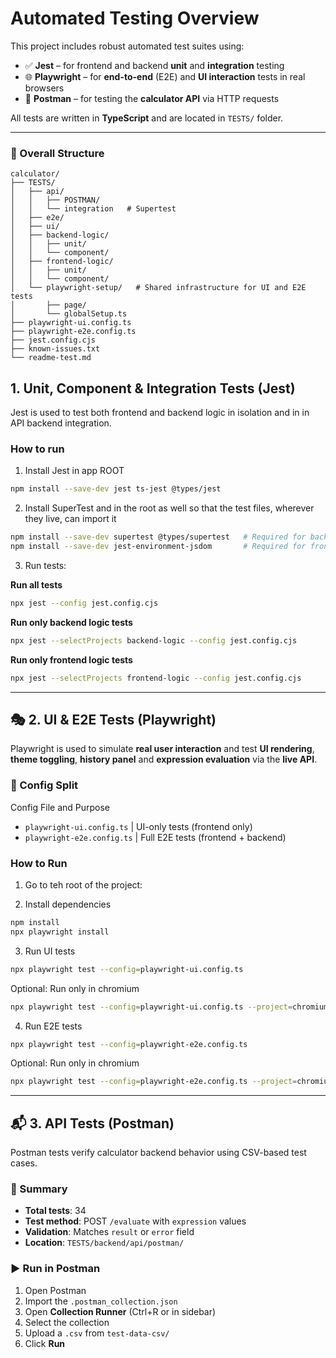 # Automated Testing Overview

This project includes robust automated test suites using:

- ✅ **Jest** – for frontend and backend **unit** and **integration** testing
- 🌐 **Playwright** – for **end-to-end** (E2E) and **UI interaction** tests in real browsers
- 📮 **Postman** – for testing the **calculator API** via HTTP requests

All tests are written in **TypeScript** and are located in `TESTS/` folder.

---

### 📁 Overall Structure

```
calculator/
├── TESTS/
│   ├── api/
│   │   ├── POSTMAN/
│   │   └── integration   # Supertest
│   ├── e2e/
│   ├── ui/
│   ├── backend-logic/
│   │   ├── unit/
│   │   └── component/
│   ├── frontend-logic/
│   │   ├── unit/
│   │   └── component/
│   └── playwright-setup/   # Shared infrastructure for UI and E2E tests
│       ├── page/
│       └── globalSetup.ts
├── playwright-ui.config.ts
├── playwright-e2e.config.ts
├── jest.config.cjs
├── known-issues.txt
└── readme-test.md
```

## 1. Unit, Component & Integration Tests (Jest)

Jest is used to test both frontend and backend logic in isolation and in in API backend integration.

### How to run

1.  Install Jest in app ROOT 
``` bash
npm install --save-dev jest ts-jest @types/jest
```

2. Install SuperTest and in the root as well so that the test files, wherever they live, can import it
``` bash
npm install --save-dev supertest @types/supertest   # Required for backend HTTP testing
npm install --save-dev jest-environment-jsdom       # Required for frontend DOM testing (ThemeSwitch, etc.)
```

3. Run tests:

**Run all tests**
``` bash
npx jest --config jest.config.cjs
```

**Run only backend logic tests**
``` bash
npx jest --selectProjects backend-logic --config jest.config.cjs
```

**Run only frontend logic tests**
``` bash
npx jest --selectProjects frontend-logic --config jest.config.cjs
```

---

## 🎭 2. UI & E2E Tests (Playwright)

Playwright is used to simulate **real user interaction** and test **UI rendering**, **theme toggling**, **history panel** and **expression evaluation** via the **live API**.

### 🧠 Config Split

Config File and Purpose
- `playwright-ui.config.ts` | UI-only tests (frontend only)
- `playwright-e2e.config.ts` | Full E2E tests (frontend + backend)

### How to Run

1. Go to teh root of the project:

2. Install dependencies
```bash
npm install
npx playwright install
```

3. Run UI tests
``` bash
npx playwright test --config=playwright-ui.config.ts
```

Optional: Run only in chromium
```bash
npx playwright test --config=playwright-ui.config.ts --project=chromium
```

4. Run E2E tests
``` bash
npx playwright test --config=playwright-e2e.config.ts
```

Optional: Run only in chromium
```bash
npx playwright test --config=playwright-e2e.config.ts --project=chromium
```

---


## 📬 3. API Tests (Postman)

Postman tests verify calculator backend behavior using CSV-based test cases.

### 🧪 Summary
- **Total tests**: 34
- **Test method**: POST `/evaluate` with `expression` values
- **Validation**: Matches `result` or `error` field
- **Location**: `TESTS/backend/api/postman/`


### ▶️ Run in Postman

1. Open Postman
2. Import the `.postman_collection.json`
3. Open **Collection Runner** (Ctrl+R or in sidebar)
4. Select the collection
4. Upload a `.csv` from `test-data-csv/`
5. Click **Run**